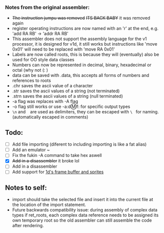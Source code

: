 ### Notes from the original assembler:
- ~~The instruction jumpu was removed~~ ~~ITS BACK BABY~~ it was removed again
- register operating instructions are now named with an 'r' at the end, e.g. 'add RA RB' -> 'addr RA RB'
- This assembler does not support the assembly language for the v1 processor, it is designed for v1d, it still works but instructions like 'move 0x01' will need to be replaced with 'move RA 0x01'
- Labels are now called roots, this is because they will (eventually) also be used for OO style data classes
- Numbers can now be represented in decimal, binary, hexadecimal or octal (why not (: )
- data can be saved with .data, this accepts all forms of numbers and references to roots
- .chr saves the ascii value of a character
- .str saves the ascii values of a string (not terminated)
- .strn saves the ascii values of a string (null terminated)
- -a flag was replaces with -A flag
- -o flag still works or use -a:d:m:f: for specific output types
- `\n` and ` ` are used as delimiters, they can be escaped with `\ ` for naming. (automatically escaped in comments)

## Todo:
- [ ] Add file importing (diferent to including importing is like a fat alias)
- [ ] Add an emulator ~
- [ ] Fix the fukin -A command to take hex aswell
- [x] ~~Add in a disassembler~~ it broke lol
- [ ] Add in a disassembler
- [ ] Add support for [1d's frame buffer and sprites](http://simplecpudesign.com/simple_cpu_v1d_pong/index.html)

## Notes to self:
- import should take the selected file and insert it into the current file at
the location of the import statement.
- Future backwards compatibility issue: during assembly of complex data types
 if ret_roots, each complex data reference needs to be assigned its own temporary root
 so the old assembler can still assemble the code after rendering.
